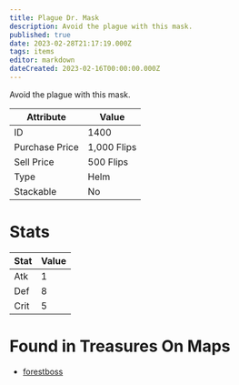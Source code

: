 ```yaml
---
title: Plague Dr. Mask
description: Avoid the plague with this mask.
published: true
date: 2023-02-28T21:17:19.000Z
tags: items
editor: markdown
dateCreated: 2023-02-16T00:00:00.000Z
---
```


Avoid the plague with this mask.

|Attribute|Value|
|-|-|
|ID|1400|
|Purchase Price|1,000 Flips|
|Sell Price|500 Flips|
|Type|Helm|
|Stackable|No|

# Stats
|Stat|Value|
|-|-|
|Atk|1|
|Def|8|
|Crit|5|

# Found in Treasures On Maps
 * [forestboss](/maps/forestboss)